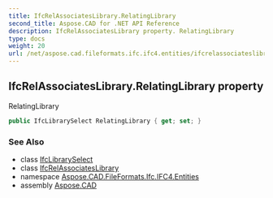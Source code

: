 ```yaml
---
title: IfcRelAssociatesLibrary.RelatingLibrary
second_title: Aspose.CAD for .NET API Reference
description: IfcRelAssociatesLibrary property. RelatingLibrary
type: docs
weight: 20
url: /net/aspose.cad.fileformats.ifc.ifc4.entities/ifcrelassociateslibrary/relatinglibrary/
---
```

## IfcRelAssociatesLibrary.RelatingLibrary property

RelatingLibrary

```csharp
public IfcLibrarySelect RelatingLibrary { get; set; }
```

### See Also

* class [IfcLibrarySelect](../../../aspose.cad.fileformats.ifc.ifc4.types/ifclibraryselect/)
* class [IfcRelAssociatesLibrary](../)
* namespace [Aspose.CAD.FileFormats.Ifc.IFC4.Entities](../../ifcrelassociateslibrary/)
* assembly [Aspose.CAD](../../../)


